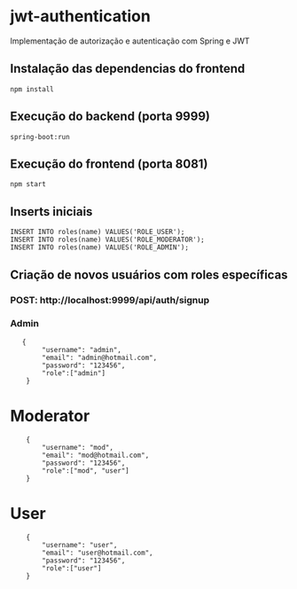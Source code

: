 # jwt-authentication
Implementação de autorização e autenticação com Spring e JWT

## Instalação das dependencias do frontend
```
npm install
```

## Execução do backend (porta 9999)
```
spring-boot:run
```

## Execução do frontend (porta 8081)
```
npm start
```

## Inserts iniciais
```
INSERT INTO roles(name) VALUES('ROLE_USER');
INSERT INTO roles(name) VALUES('ROLE_MODERATOR');
INSERT INTO roles(name) VALUES('ROLE_ADMIN');
```

## Criação de novos usuários com roles específicas
### POST: http://localhost:9999/api/auth/signup
### Admin
```
   {
		"username": "admin",
		"email": "admin@hotmail.com",
		"password": "123456",
		"role":["admin"]
	}
```
# Moderator
```
	{
		"username": "mod",
		"email": "mod@hotmail.com",
		"password": "123456",
		"role":["mod", "user"]
	}
```
# User
```
	{
		"username": "user",
		"email": "user@hotmail.com",
		"password": "123456",
		"role":["user"]
	}
```
